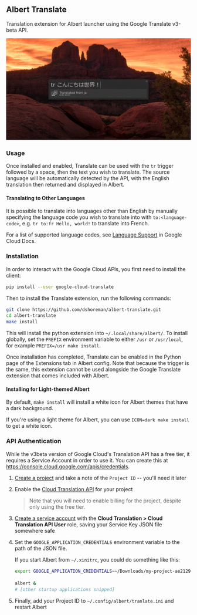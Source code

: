 ## Albert Translate

Translation extension for Albert launcher using the Google Translate v3-beta API.

![asd](preview.png)

### Usage

Once installed and enabled, Translate can be used with the `tr` trigger followed by a space, then the
text you wish to translate. The source language will be automatically detected by the API, with the
English translation then returned and displayed in Albert.

#### Translating to Other Languages

It is possible to translate into languages other than English by manually specifying the language code you
wish to translate into with `to:<language-code>`, e.g. `tr to:fr Hello, world!` to translate into French.

For a list of supported language codes, see [Language Support] in Google Cloud Docs.

### Installation

In order to interact with the Google Cloud APIs, you first need to install the client:
```sh
pip install --user google-cloud-translate
```

Then to install the Translate extension, run the following commands:

```sh
git clone https://github.com/dshoreman/albert-translate.git
cd albert-translate
make install
```

This will install the python extension into `~/.local/share/albert/`. To install globally, set the `PREFIX`
environment variable to either `/usr` or `/usr/local`, for example `PREFIX=/usr make install`.

Once installation has completed, Translate can be enabled in the Python page of the Extensions tab
in Albert config. Note that because the trigger is the same, this extension cannot be used alongside
the Google Translate extension that comes included with Albert.

#### Installing for Light-themed Albert

By default, `make install` will install a white icon for Albert themes that have a dark background.

If you're using a light theme for Albert, you can use `ICON=dark make install` to get a white icon.

### API Authentication

While the v3beta version of Google Cloud's Translation API has a free tier,  it requires a Service
Account in order to use it. You can create this at https://console.cloud.google.com/apis/credentials.

1. [Create a project](https://console.cloud.google.com/projectcreate) and take a note of the `Project ID`
   -- you'll need it later
2. Enable the [Cloud Translation API](https://console.cloud.google.com/apis/library/translate.googleapis.com)
   for your project
   > Note that you will need to enable billing for the project, despite only using the free tier.
3. [Create a service account](https://console.cloud.google.com/apis/credentials/serviceaccountkey)
   with the **Cloud Translation > Cloud Translation API User** role,
   saving your Service Key JSON file somewhere safe
4. Set the `GOOGLE_APPLICATION_CREDENTIALS` environment variable to the path of the JSON file.

   If you start Albert from `~/.xinitrc`, you could do something like this:
   ```sh
   export GOOGLE_APPLICATION_CREDENTIALS=~/Downloads/my-project-ae2129851234.json

   albert &
   # [other startup applications snipped]
   ```
5. Finally, add your Project ID to `~/.config/albert/tranlate.ini` and restart Albert

[Language Support]: https://cloud.google.com/translate/docs/languages
